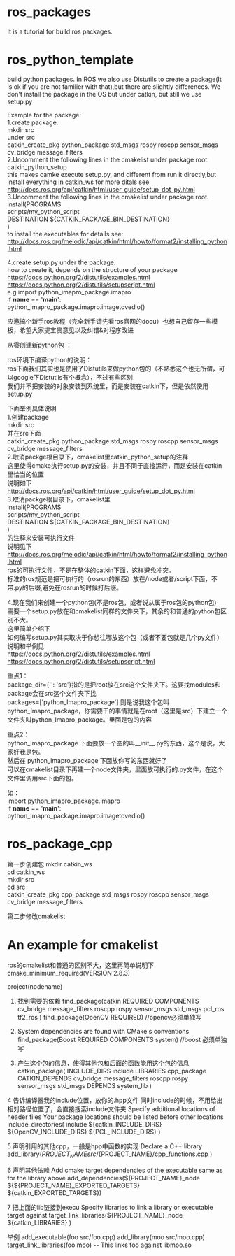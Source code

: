 # ros_packages
It is a tutorial for build ros packages.

# ros_python_template

build python packages.
In ROS we also use Distutils to create a package(It is ok if you are not familier with that),but there are slightly differences. We don't install the package in the OS but under catkin, but still we use setup.py

Example for the package:   
1.create package.  
  mkdir src  
  under src  
  catkin_create_pkg python_package std_msgs rospy roscpp  sensor_msgs cv_bridge message_filters      
2.Uncomment the following lines in the cmakelist under package root.  
  catkin_python_setup  
  this makes camke execute setup.py, and different from run it directly,but install everything in catkin_ws
  for more ditals see
  http://docs.ros.org/api/catkin/html/user_guide/setup_dot_py.html  
3.Uncomment the following lines in the cmakelist under package root.   
 install(PROGRAMS    
   scripts/my_python_script    
   DESTINATION ${CATKIN_PACKAGE_BIN_DESTINATION}    
 )    
 to install the executables 
 for details see:
  http://docs.ros.org/melodic/api/catkin/html/howto/format2/installing_python.html  

4.create setup.py under the package.  
    how to create it, depends on the structure of your package
    https://docs.python.org/2/distutils/examples.html  
    https://docs.python.org/2/distutils/setupscript.html  
e.g
import python_imapro_package.imapro  
if __name__ == '__main__':  
    python_imapro_package.imapro.imagetovedio()  

应邀搞个新手ros教程（完全新手请先看ros官网的docu）也想自己留存一些模板，希望大家提宝贵意见以及纠错&对程序改进  

从零创建新python包  ：

ros环境下编译python的说明：  
    ros下面我们其实也是使用了Distutils来做python包的（不熟悉这个也无所谓，可以google下Distutils有个概念），不过有些区别  
    我们并不把安装的对象安装到系统里，而是安装在catkin下，但是依然使用setup.py  

下面举例具体说明  
1.创建package  
    mkdir src  
    并在src下面  
    catkin_create_pkg python_package std_msgs rospy roscpp  sensor_msgs cv_bridge message_filters  
2.取消packge根目录下，cmakelist里catkin_python_setup的注释  
    这里使得cmake执行setup.py的安装，并且不同于直接运行，而是安装在catkin里恰当的位置  
    说明如下  
http://docs.ros.org/api/catkin/html/user_guide/setup_dot_py.html  
3.取消packge根目录下，cmakelist里  
 install(PROGRAMS  
   scripts/my_python_script  
   DESTINATION ${CATKIN_PACKAGE_BIN_DESTINATION}  
 )  
的注释来安装可执行文件  
说明见下  
http://docs.ros.org/melodic/api/catkin/html/howto/format2/installing_python.html  
ros的可执行文件，不是在整体的catkin下面，这样避免冲突。  
标准的ros规范是把可执行的（rosrun的东西）放在/node或者/script下面，不带.py的后缀,避免在rosrun的时候打后缀。  


4.现在我们来创建一个python包(不是ros包，或者说从属于ros包的python包)  
    需要一个setup.py放在和cmakelist同样的文件夹下，其余的和普通的python包区别不大。  
    这里简单介绍下  
    如何编写setup.py其实取决于你想往哪放这个包（或者不要包就是几个py文件） 
    说明和举例见  
    https://docs.python.org/2/distutils/examples.html  
    https://docs.python.org/2/distutils/setupscript.html  

重点1：   
package_dir={'': 'src'}指的是把root放在src这个文件夹下。这要找modules和package会在src这个文件夹下找  
packages=['python_Imapro_package'] 则是说我这个包叫python_Imapro_package，你需要干的事情就是在root（这里是src）下建立一个文件夹叫python_Imapro_package。里面是包的内容  

重点2：  
python_imapro_package 下面要放一个空的叫__init__.py的东西，这个是说，大家好我是包。  
然后在 python_imapro_package 下面放你写的东西就好了  
可以在cmakelist目录下再建一个node文件夹，里面放可执行的.py文件，在这个文件里调用src下面的包。  

如：  
import python_imapro_package.imapro  
if __name__ == '__main__':  
    python_imapro_package.imapro.imagetovedio()  

# ros_package_cpp
第一步创建包
mkdir catkin_ws  
cd catkin_ws  
mkdir src   
cd src  
catkin_create_pkg cpp_package std_msgs rospy roscpp sensor_msgs cv_bridge message_filters  

第二步修改cmakelist
# An example for cmakelist
ros的cmakelist和普通的区别不大，这里再简单说明下
cmake_minimum_required(VERSION 2.8.3) 

project(nodename) 

1. 找到需要的依赖
find_package(catkin REQUIRED COMPONENTS
  cv_bridge
  message_filters
  roscpp
  rospy
  sensor_msgs
  std_msgs
  pcl_ros 
  tf2_ros
)
find_package(OpenCV REQUIRED)     //opencv必须单独写 

2. System dependencies are found with CMake's conventions
find_package(Boost REQUIRED COMPONENTS system)  //boost 必须单独写

3. 产生这个包的信息，使得其他包和后面的函数能用这个包的信息
catkin_package(
  INCLUDE_DIRS include
  LIBRARIES cpp_package
  CATKIN_DEPENDS cv_bridge message_filters roscpp rospy sensor_msgs std_msgs
  DEPENDS system_lib
)

4 告诉编译器我的include位置，放你的.hpp文件
 同时include的时候，不用给出相对路径位置了，会直接搜索include文件夹
 Specify additional locations of header files
 Your package locations should be listed before other locations
include_directories(
 include
  ${catkin_INCLUDE_DIRS} ${OpenCV_INCLUDE_DIRS} ${PCL_INCLUDE_DIRS} 
)

5 声明引用的其他cpp，一般是hpp中函数的实现
 Declare a C++ library
 add_library(${PROJECT_NAME}
   src/${PROJECT_NAME}/cpp_functions.cpp
 )

6 声明其他依赖
 Add cmake target dependencies of the executable
 same as for the library above
add_dependencies(${PROJECT_NAME}_node ${${PROJECT_NAME}_EXPORTED_TARGETS} ${catkin_EXPORTED_TARGETS})

7 把上面的lib链接到execu
 Specify libraries to link a library or executable target against
 target_link_libraries(${PROJECT_NAME}_node
   ${catkin_LIBRARIES}
 )


举例
add_executable(foo src/foo.cpp)
add_library(moo src/moo.cpp)
target_link_libraries(foo moo)  -- This links foo against libmoo.so
